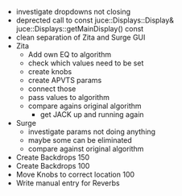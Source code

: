 - investigate dropdowns not closing
- deprected call to const juce::Displays::Display& juce::Displays::getMainDisplay() const
- clean separation of Zita and Surge GUI
- Zita
  - Add own EQ to algorithm
  - check which values need to be set
  - create knobs
  - create APVTS params
  - connect those
  - pass values to algorithm
  - compare agains original algorithm
    - get JACK up and running again
- Surge
  - investigate params not doing anything
  - maybe some can be eliminated
  - compare against original algorithm
- Create Backdrops 150
- Create Backdrops 100
- Move Knobs to correct location 100
- Write manual entry for Reverbs 